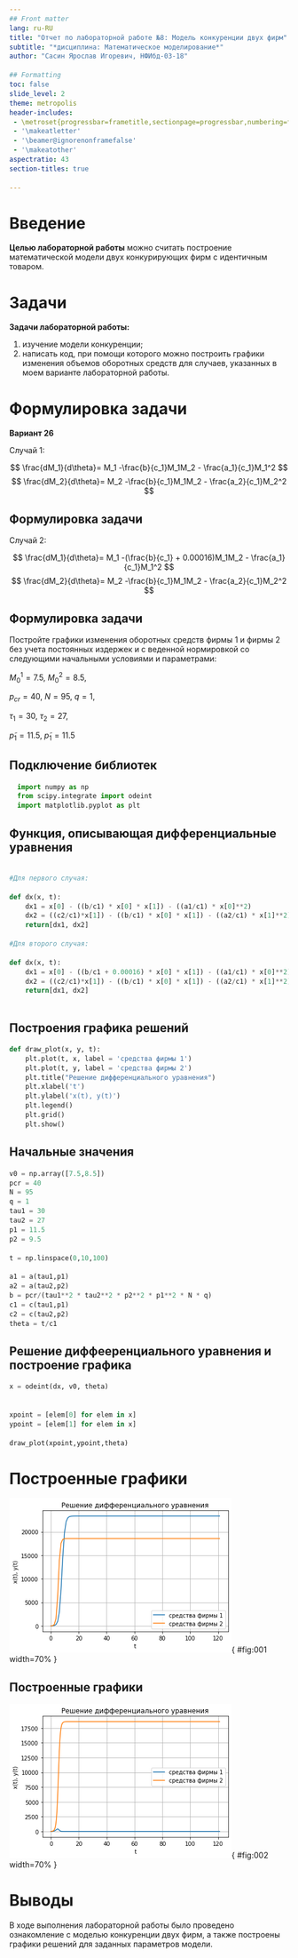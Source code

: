 ```yaml
---
## Front matter
lang: ru-RU
title: "Отчет по лабораторной работе №8: Модель конкуренции двух фирм"
subtitle: "*дисциплина: Математическое моделирование*"
author: "Сасин Ярослав Игоревич, НФИбд-03-18"

## Formatting
toc: false
slide_level: 2
theme: metropolis
header-includes:
 - \metroset{progressbar=frametitle,sectionpage=progressbar,numbering=fraction}
 - '\makeatletter'
 - '\beamer@ignorenonframefalse'
 - '\makeatother'
aspectratio: 43
section-titles: true

---
```


# Введение 

**Целью лабораторной работы** можно считать построение математической модели двух конкурирующих фирм с идентичным
товаром.

# Задачи

**Задачи лабораторной работы:**  
1. изучение модели конкуренции;  
2. написать код, при помощи которого можно построить графики изменения объемов оборотных средств для случаев, указанных в моем варианте лабораторной работы. 




# Формулировка задачи 

**Вариант 26**

Cлучай 1:

$$
\frac{dM_1}{d\theta}= M_1 -\frac{b}{c_1}M_1M_2 - \frac{a_1}{c_1}M_1^2
$$
$$
\frac{dM_2}{d\theta}= M_2 -\frac{b}{c_1}M_1M_2 - \frac{a_2}{c_1}M_2^2
$$

## Формулировка задачи

Случай 2:

$$
\frac{dM_1}{d\theta}= M_1 -(\frac{b}{c_1} + 0.00016)M_1M_2 - \frac{a_1}{c_1}M_1^2
$$
$$
\frac{dM_2}{d\theta}= M_2 -\frac{b}{c_1}M_1M_2 - \frac{a_2}{c_1}M_2^2
$$

## Формулировка задачи

Постройте графики изменения оборотных средств фирмы 1 и фирмы 2 без
учета постоянных издержек и с веденной нормировкой со следующими начальными условиями и
параметрами:

$M_0^1 = 7.5$, $M_0^2 = 8.5$,

$p_{cr} = 40$, $N = 95$, $q = 1$,

$τ_1 = 30$, $τ_2 = 27$,

$p̃_1 = 11.5$, $p̃_1 = 11.5$

## Подключение библиотек

```py
  import numpy as np
  from scipy.integrate import odeint
  import matplotlib.pyplot as plt
```

## Функция, описывающая дифференциальные уравнения

```py 

#Для первого случая:

def dx(x, t):
    dx1 = x[0] - ((b/c1) * x[0] * x[1]) - ((a1/c1) * x[0]**2)
    dx2 = ((c2/c1)*x[1]) - ((b/c1) * x[0] * x[1]) - ((a2/c1) * x[1]**2)
    return[dx1, dx2]
    
#Для второго случая:   

def dx(x, t):
    dx1 = x[0] - ((b/c1 + 0.00016) * x[0] * x[1]) - ((a1/c1) * x[0]**2)
    dx2 = ((c2/c1)*x[1]) - ((b/c1) * x[0] * x[1]) - ((a2/c1) * x[1]**2)
    return[dx1, dx2]
    
```


## Построения графика решений

```py
def draw_plot(x, y, t):
    plt.plot(t, x, label = 'средства фирмы 1')
    plt.plot(t, y, label = 'средства фирмы 2')
    plt.title("Решение дифференциального уравнения")
    plt.xlabel('t')
    plt.ylabel('x(t), y(t)')
    plt.legend()
    plt.grid()
    plt.show()
```

## Начальные значения

```py 
v0 = np.array([7.5,8.5])
pcr = 40
N = 95
q = 1
tau1 = 30
tau2 = 27
p1 = 11.5
p2 = 9.5

t = np.linspace(0,10,100)

a1 = a(tau1,p1)
a2 = a(tau2,p2)
b = pcr/(tau1**2 * tau2**2 * p2**2 * p1**2 * N * q)
c1 = c(tau1,p1)
c2 = c(tau2,p2)
theta = t/c1
```

## Решение диффееренциального уравнения и построение графика

```py
x = odeint(dx, v0, theta)


xpoint = [elem[0] for elem in x] 
ypoint = [elem[1] for elem in x]

draw_plot(xpoint,ypoint,theta)
```



# Построенные графики

![График изменения объёма оборотных средств с начальными значениями $M_1 = 7.5$, $M_2 = 8.5$](image1.png){ #fig:001 width=70% }

## Построенные графики

![График изменения объёма оборотных средств с начальными значениями $M_1 = 7.5$, $M_2 = 8.5$ и учётом социального фактора](image2.png){ #fig:002 width=70% }

# Выводы

В ходе выполнения лабораторной работы было проведено ознакомление с моделью конкуренции двух фирм, а также построены графики решений для заданных параметров модели. 
